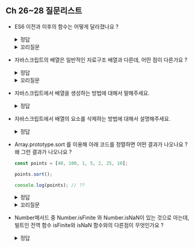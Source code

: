 ## Ch 26~28 질문리스트

- ES6 이전과 이후의 함수는 어떻게 달라졌나요 ?
    <details>
    <summary>정답</summary>

    - ES6 이전의 모든 함수는 callable이면서 constructor 이다.
    - ES6 에서는 함수를 사용 목적에 따라 세 가지 종류로 명확히 구분했다.
    → 일반 함수는 constructor 이지만 메서드와 화살표 함수는 non-constructor 이다.
    
    </details>
    <details>
    <summary>꼬리질문</summary>

    - 어떤 문제가 생기기 때문에 함수의 종류를 구분하였나요 ?


        <details>
        <summary>정답</summary>

        - 객체에 바인딩된 함수 즉,메서드도 callable이며 constructor 이므로 prototype 프로퍼티를 가지며, 프로토타입 객체도 생성한다. 
        콜백함수도 마찬가지로 constructor 이기 때문에 불필요한 프로토타입 객체를 생성한다.  
        → 이는 혼란스러우며 실수를 유발할 가능성이 있고 성능에도 좋지 않다.

        </details>
    </details>

- 자바스크립트의 배열은 일반적인 자료구조 배열과 다른데, 어떤 점이 다른가요 ?
    <details>
    <summary>정답</summary>

    - 자료구조에서 말하는 배열은 동일한 크기의 메모리 공간이 빈틈없이 연속적으로 나열된 자료구조이지만(밀집 배열(dense array))
    - 자바스크립트에서의 배열은 사실은 객체로,
    배열의 요소를 위한 각각의 메모리 공간은 동일한 크기를 갖지 않아도 되며, 연속적으로 이어져있지 않을수도 있다.(희소 배열(sparse array))

    </details>
    <details>
    <summary>꼬리질문</summary>

    - 그러면 일반적인 배열과 자바스크립트 배열의 장단점에 대해서 말해주세요.

        <details>
        <summary>정답</summary>

        - 일반적인 배열은 인덱스로 요소에 빠르게 접근할 수 있지만, 요소를 삽입, 삭제 하는 경우에 효율적이지 않다.
        → 그래서 삽입,삭제가 많으면, 리스트를 쓰기도 한다.
        - 자바스크립트 배열은 해시테이블로 구현된 객체이므로 인덱스로 요소에 접근하는 경우 일반적인 배열보다 조금 느릴수밖에 없지만,
        요소를 삽입, 삭제 하는 경우에 일반적인 배열보다 빠르다.
        +) 여러 타입의 요소를 저장할 수 있다.

        </details>
    </details>

- 자바스크립트에서 배열을 생성하는 방법에 대해서 말해주세요.
    <details>
    <summary>정답</summary>
    
    - 배열 리터럴
    - Array 생성자 함수
    - Array.of (ES6 에서 도입)
    - Array.from (ES6 에서 도입)
    
    </details>


- 자바스크립트에서 배열의 요소를 삭제하는 방법에 대해서 설명해주세요.
    <details>
    <summary>정답</summary>
    
    - 자바스크립트의 배열은 사실 객체이기 때문에 delete 연산자를 사용해 특정 요소를 제거할 수 있습니다.  
    하지만, delete 연산자는 객체의 프로퍼티를 삭제하기 때문에, 희소 배열이 되며 length 프로퍼티 값은 변하지 않는다.  
    → 따라서 희소 배열을 만들지 않으면서 배열의 특정 요소를 완전히 삭제하려면 Array.prototype.splice 메서드를 사용하는 것이 좋습니다.
    
    </details>

- Array.prototype.sort 를 이용해 아래 코드를 정렬하면 어떤 결과가 나오나요 ?  
    왜 그런 결과가 나오나요 ?
    
    ```javascript
    const points = [40, 100, 1, 5, 2, 25, 10];
    
    points.sort();
    
    console.log(points); // ??
    ```

    <details>
    <summary>정답</summary>
    
    ```javascript
    const points = [40, 100, 1, 5, 2, 25, 10];
    
    points.sort();
    
    console.log(points); // [1, 10, 100, 2, 25, 40, 5]
    ```
        
    - sort 메서드의 기본 정렬순서는 유니코드 코드 포인트의 순서를 따르기 때문에, 
    배열의 요소가 숫자 타입이라 할지라도 배열의 요소를 일시적으로 문자열로 변환한 후 유니코드 코드 포인트의 순서를 기준으로 정렬합니다.  
    → 그래서 숫자 요소를 정렬 할 때에는 sort 메서드에 **************************************************************************정렬 순서를 정의하는 비교 함수를 인수로 전달**************************************************************************해야 합니다.  

        
    ```javascript
    const points = [40, 100, 1, 5, 2, 25, 10];
    
    // 숫자 배열의 오름차순 정렬. 비교 함수의 반환값이 0보다 작으면 a를 우선하여 정렬한다.
    points.sort((a, b) => a - b);
    console.log(points); // [1, 2, 5, 10, 25, 40, 100]
    
    // 숫자 배열에서 최소/최대값 취득
    console.log(points[0], points[points.length]); // 1
    
    // 숫자 배열의 내림차순 정렬. 비교 함수의 반환값이 0보다 크면 b를 우선하여 정렬한다.
    points.sort((a, b) => b - a);
    console.log(points); // [100, 40, 25, 10, 5, 2, 1]
    
    // 숫자 배열에서 최대값 취득
    console.log(points[0]); // 100
    ```
            
    
    </details>
    <details>
    <summary>꼬리질문</summary>

    - 자바스크립트의 sort는 어떤 정렬알고리즘을 사용하나요 ?

        <details>
        <summary>정답</summary>

        - ES10 이전에는 quicksort 알고리즘을 사용하였었고,   
        ES10 이후에는 timsort 알고리즘을 사용하여 정렬합니다.

        </details>


        <details>
        <summary>꼬리질문</summary>

        - 그러면 그 알고리즘에 대해서 설명해주세요.

            <details>
            <summary>정답</summary>

            - 퀵 정렬 알고리즘의 원리
                1. 배열에서 임의의 요소를 선택(pivot)
                2. 피벗을 기준으로 배열을 두 부분으로 나누어 피벗보다 작은 요소를 왼쪽, 피벗보다 큰 요소를 오른쪽으로 정렬(분할)
                3. 피벗을 제외한 왼쪽 배열과 오른쪽 배열에 대해 같은 과정 반복
                4. 모든 배열의 크기가 0이나 1일 때까지 반복
                - 시간복잡도
                    - 평균 O(n log n)
                    - 최악 O(n^2)
                    ( 이미 정렬된 배열 )
            - 팀정렬 알고리즘의 원리 ( 파이썬과 자바 기본 정렬 알고리즘 )
                - 팀소트 = 합병정렬 + 삽입정렬
                1. 작은 덩어리(run)으로 나눈다
                2. 삽입 정렬로 런 정렬
                3. 정렬된 런들을 병합
                4. 필요에 따라 다시 분할 병합
                - 시간복잡도
                    - 평균 O(n log n)
                    - 최악 O(n log n)

            </details>
        </details>
    </details>

- Number메서드 중 Number.isFinite 와 Number.isNaN이 있는 것으로 아는데, 
빌트인 전역 함수 isFinite와 isNaN 함수와의 다른점이 무엇인가요 ?
    <details>
    <summary>정답</summary>
    
    - 빌트인 전역 함수 isFinite와 isNaN 은 전달 받은 인수를 숫자로 암묵적 타입 변환하여 검사를 수행하지만,  
    Number 메서드는 전달받은 인수를 숫자로 암묵적 타입변환을 하지 않는다.
    ( 숫자가 아닌 인수가 주어졌을 때 반환값은 언제나 false 이다. )
    
    </details>